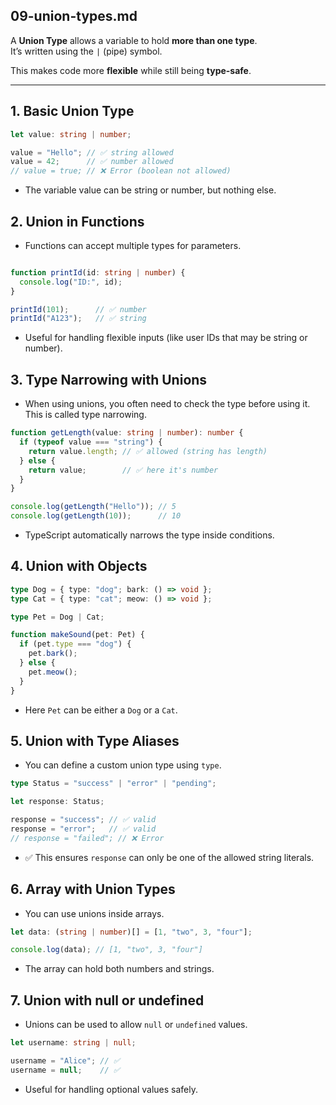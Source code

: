 
## 09-union-types.md


A **Union Type** allows a variable to hold **more than one type**.  
It’s written using the `|` (pipe) symbol.

This makes code more **flexible** while still being **type-safe**.

---

## 1. Basic Union Type

```ts
let value: string | number;

value = "Hello"; // ✅ string allowed
value = 42;      // ✅ number allowed
// value = true; // ❌ Error (boolean not allowed)
```
- The variable value can be string or number, but nothing else.


## 2. Union in Functions

- Functions can accept multiple types for parameters.

```ts

function printId(id: string | number) {
  console.log("ID:", id);
}

printId(101);      // ✅ number
printId("A123");   // ✅ string
```
- Useful for handling flexible inputs (like user IDs that may be string or number).



## 3. Type Narrowing with Unions

- When using unions, you often need to check the type before using it.
This is called type narrowing.

```ts
function getLength(value: string | number): number {
  if (typeof value === "string") {
    return value.length; // ✅ allowed (string has length)
  } else {
    return value;        // ✅ here it's number
  }
}

console.log(getLength("Hello")); // 5
console.log(getLength(10));      // 10
```

- TypeScript automatically narrows the type inside conditions.


## 4. Union with Objects

```ts
type Dog = { type: "dog"; bark: () => void };
type Cat = { type: "cat"; meow: () => void };

type Pet = Dog | Cat;

function makeSound(pet: Pet) {
  if (pet.type === "dog") {
    pet.bark();
  } else {
    pet.meow();
  }
}
```

- Here `Pet` can be either a `Dog` or a `Cat`.


## 5. Union with Type Aliases
- You can define a custom union type using `type`.

```ts
type Status = "success" | "error" | "pending";

let response: Status;

response = "success"; // ✅ valid
response = "error";   // ✅ valid
// response = "failed"; // ❌ Error
```
- ✅ This ensures `response` can only be one of the allowed string literals.



## 6. Array with Union Types

- You can use unions inside arrays.

```ts
let data: (string | number)[] = [1, "two", 3, "four"];

console.log(data); // [1, "two", 3, "four"]
```

- The array can hold both numbers and strings.


## 7. Union with null or undefined

- Unions can be used to allow `null` or `undefined` values.


```ts
let username: string | null;

username = "Alice"; // ✅
username = null;    // ✅
```

- Useful for handling optional values safely.

